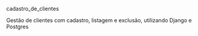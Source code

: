 cadastro_de_clientes

Gestão de clientes com cadastro, listagem e exclusão, utilizando Django e Postgres
